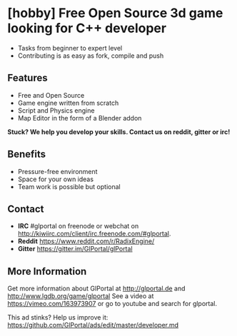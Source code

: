 # [hobby] Free Open Source 3d game looking for C++ developer

- Tasks from beginner to expert level
- Contributing is as easy as fork, compile and push

## Features
- Free and Open Source
- Game engine written from scratch
- Script and Physics engine
- Map Editor in the form of a Blender addon

**Stuck? We help you develop your skills. Contact us on reddit, gitter or irc!**

## Benefits
- Pressure-free environment
- Space for your own ideas
- Team work is possible but optional

## Contact
- **IRC** #glportal on freenode or webchat on http://kiwiirc.com/client/irc.freenode.com/#glportal. 
- **Reddit** https://www.reddit.com/r/RadixEngine/
- **Gitter** https://gitter.im/GlPortal/glPortal

## More Information
Get more information about GlPortal at http://glportal.de and http://www.lgdb.org/game/glportal
See a video at https://vimeo.com/163973907 or go to youtube and search for glportal.

This ad stinks? Help us improve it: https://github.com/GlPortal/ads/edit/master/developer.md
